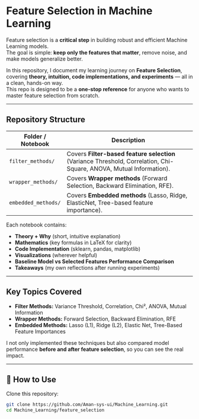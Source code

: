 # Feature Selection in Machine Learning  

Feature selection is a **critical step** in building robust and efficient Machine Learning models.  
The goal is simple: **keep only the features that matter**, remove noise, and make models generalize better.  

In this repository, I document my learning journey on **Feature Selection**, covering **theory, intuition, code implementations, and experiments** — all in a clean, hands-on way.  
This repo is designed to be a **one-stop reference** for anyone who wants to master feature selection from scratch.

---

## Repository Structure

| Folder / Notebook | Description |
|-------------------|-------------|
| `filter_methods/` | Covers **Filter-based feature selection** (Variance Threshold, Correlation, Chi-Square, ANOVA, Mutual Information). |
| `wrapper_methods/` | Covers **Wrapper methods** (Forward Selection, Backward Elimination, RFE). |
| `embedded_methods/` | Covers **Embedded methods** (Lasso, Ridge, ElasticNet, Tree-based feature importance). |

Each notebook contains:
- **Theory + Why** (short, intuitive explanation)
- **Mathematics** (key formulas in LaTeX for clarity)
- **Code Implementation** (sklearn, pandas, matplotlib)
- **Visualizations** (wherever helpful)
- **Baseline Model vs Selected Features Performance Comparison**
- **Takeaways** (my own reflections after running experiments)

---

## Key Topics Covered

- **Filter Methods:** Variance Threshold, Correlation, Chi², ANOVA, Mutual Information  
- **Wrapper Methods:** Forward Selection, Backward Elimination, RFE  
- **Embedded Methods:** Lasso (L1), Ridge (L2), Elastic Net, Tree-Based Feature Importances  

I not only implemented these techniques but also compared model performance **before and after feature selection**, so you can see the real impact.

---

## 🚀 How to Use

Clone this repository:

```bash
git clone https://github.com/Aman-sys-ui/Machine_Learning.git
cd Machine_Learning/feature_selection
